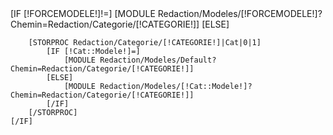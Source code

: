 <div class="[!NOMDIV!]">
	[IF [!FORCEMODELE!]!=]
		[MODULE Redaction/Modeles/[!FORCEMODELE!]?Chemin=Redaction/Categorie/[!CATEGORIE!]]
	[ELSE]
		
		[STORPROC Redaction/Categorie/[!CATEGORIE!]|Cat|0|1]	
			[IF [!Cat::Modele!]=]
				[MODULE Redaction/Modeles/Default?Chemin=Redaction/Categorie/[!CATEGORIE!]]
			[ELSE]
				[MODULE Redaction/Modeles/[!Cat::Modele!]?Chemin=Redaction/Categorie/[!CATEGORIE!]]
			[/IF]
		[/STORPROC]
	[/IF]
</div>
